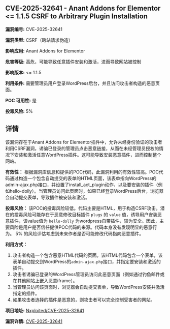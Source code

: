 ## CVE-2025-32641 - Anant Addons for Elementor <= 1.1.5 CSRF to Arbitrary Plugin Installation

**漏洞编号:** CVE-2025-32641

**漏洞类型:** CSRF（跨站请求伪造）

**影响应用:** Anant Addons for Elementor

**危害等级:** 高危，可能导致任意插件安装和激活，进而导致网站被控制

**影响版本:** <= 1.1.5

**利用条件:** 需要管理员用户登录WordPress后台，并且访问攻击者构造的恶意页面。

**POC 可用性:** 是

**投毒风险:** 5%

## 详情

该漏洞存在于Anant Addons for Elementor插件中，允许未经身份验证的攻击者利用CSRF漏洞，诱骗已登录的管理员点击恶意链接，从而在未经管理员授权的情况下安装和激活任意WordPress插件。这可能导致安装恶意插件，进而控制整个网站。 

**有效性：**
根据漏洞库信息和提供的POC代码，此漏洞利用的有效性较高。POC代码通过构造一个包含自动提交的表单的HTML页面，该表单指向WordPress的admin-ajax.php接口，并设置了install_act_plugin动作，以及要安装的插件（例如hello-dolly）。当管理员访问此页面时，如果已经登录WordPress后台，浏览器会自动提交表单，导致插件被安装和激活。

**投毒风险：**
该POC的投毒风险较低。代码主要是HTML，用于构造CSRF攻击。潜在的投毒风险可能存在于恶意修改目标插件 `plugs` 的 `value` 值，诱导用户安装恶意插件，该value值为 `hello-dolly` 为wordpress自带插件，较为安全。因此，主要风险是用户是否信任提供POC代码的来源。代码本身没有发现明显的恶意行为。 5% 的风险评估考虑到未来作者是否可能修改代码指向恶意插件。

**利用方式：**
1.  攻击者构造一个包含恶意HTML代码的页面。该HTML代码包含一个表单，该表单自动提交到WordPress的`admin-ajax.php`接口，并指定要安装和激活的插件。
2.  攻击者诱骗已登录的WordPress管理员访问此恶意页面（例如通过钓鱼邮件或在其他网站上嵌入恶意iframe）。
3.  当管理员访问该页面时，浏览器会自动提交表单，导致WordPress安装并激活指定的插件。
4.  如果攻击者选择的插件是恶意的，则攻击者可以完全控制受害者的网站。

**项目地址:** [Nxploited/CVE-2025-32641](https://github.com/Nxploited/CVE-2025-32641)

**漏洞详情:** [CVE-2025-32641](https://nvd.nist.gov/vuln/detail/CVE-2025-32641)
